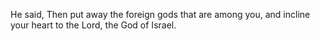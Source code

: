 He said, Then put away the foreign gods that are among you, and incline your heart to the Lord, the God of Israel.
